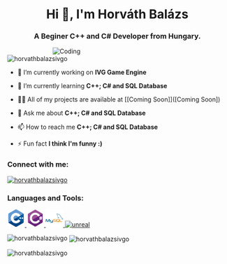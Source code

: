 <h1 align="center">Hi 👋, I'm Horváth Balázs</h1>
<h3 align="center">A Beginer C++ and C# Developer from Hungary.</h3>
<img align="right" alt="Coding" width="400" src="https://cdn.dribbble.com/users/1162077/screenshots/3848914/programmer.gif">

<p align="left"> <img src="https://komarev.com/ghpvc/?username=horvathbalazsivgo&label=Profile%20views&color=0e75b6&style=flat" alt="horvathbalazsivgo" /> </p>


- 🔭 I’m currently working on **IVG Game Engine**

- 🌱 I’m currently learning **C++; C# and SQL Database**

- 👨‍💻 All of my projects are available at [[Coming Soon]]([Coming Soon])

- 💬 Ask me about **C++; C# and SQL Database**

- 📫 How to reach me **C++; C# and SQL Database**

- ⚡ Fun fact **I think I'm funny :)**

<h3 align="left">Connect with me:</h3>
<p align="left">
</p>

<p align="left"> <a href="https://github.com/ryo-ma/github-profile-trophy"><img src="https://github-profile-trophy.vercel.app/?username=horvathbalazsivgo" alt="horvathbalazsivgo" /></a> </p>

<h3 align="left">Languages and Tools:</h3>
<p align="left"> <a href="https://www.w3schools.com/cpp/" target="_blank" rel="noreferrer"> <img src="https://raw.githubusercontent.com/devicons/devicon/master/icons/cplusplus/cplusplus-original.svg" alt="cplusplus" width="40" height="40"/> </a> <a href="https://www.w3schools.com/cs/" target="_blank" rel="noreferrer"> <img src="https://raw.githubusercontent.com/devicons/devicon/master/icons/csharp/csharp-original.svg" alt="csharp" width="40" height="40"/> </a> <a href="https://www.mysql.com/" target="_blank" rel="noreferrer"> <img src="https://raw.githubusercontent.com/devicons/devicon/master/icons/mysql/mysql-original-wordmark.svg" alt="mysql" width="40" height="40"/> </a> <a href="https://unrealengine.com/" target="_blank" rel="noreferrer"> <img src="https://raw.githubusercontent.com/kenangundogan/fontisto/036b7eca71aab1bef8e6a0518f7329f13ed62f6b/icons/svg/brand/unreal-engine.svg" alt="unreal" width="40" height="40"/> </a> </p>

<p><img align="left" src="https://github-readme-stats.vercel.app/api/top-langs?username=horvathbalazsivgo&show_icons=true&locale=en&layout=compact" alt="horvathbalazsivgo" /></p>

<p>&nbsp;<img align="center" src="https://github-readme-stats.vercel.app/api?username=horvathbalazsivgo&show_icons=true&locale=en" alt="horvathbalazsivgo" /></p>

<p><img align="center" src="https://github-readme-streak-stats.herokuapp.com/?user=horvathbalazsivgo&" alt="horvathbalazsivgo" /></p>
